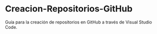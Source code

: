 # Creacion-Repositorios-GitHub
Guía para la creación de repositorios en GitHub a través de Visual Studio Code.
